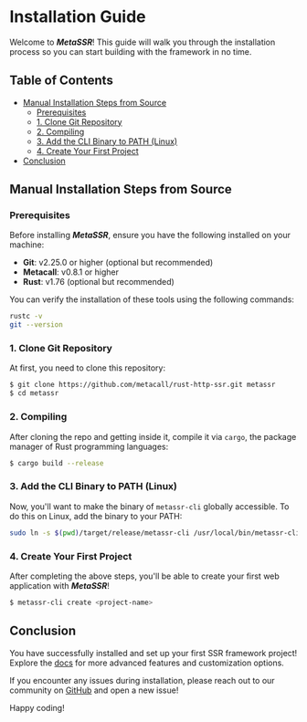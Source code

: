 
# Installation Guide

Welcome to _**MetaSSR**_! This guide will walk you through the installation process so you can start building with the framework in no time.

## Table of Contents


- [Manual Installation Steps from Source](#manual-installation-steps-from-source)
  - [Prerequisites](#prerequisites)
  - [1. Clone Git Repository](#1-clone-git-repository)
  - [2. Compiling](#2-compiling)
  - [3. Add the CLI Binary to PATH (Linux)](#3-add-the-cli-binary-to-path-linux)
  - [4. Create Your First Project](#4-create-your-first-project)
- [Conclusion](#conclusion)

## Manual Installation Steps from Source

### Prerequisites

Before installing _**MetaSSR**_, ensure you have the following installed on your machine:

- **Git**: v2.25.0 or higher (optional but recommended)
- **Metacall**: v0.8.1 or higher
- **Rust**: v1.76 (optional but recommended)

You can verify the installation of these tools using the following commands:

```bash
rustc -v
git --version
```

### 1. Clone Git Repository

At first, you need to clone this repository:

```bash
$ git clone https://github.com/metacall/rust-http-ssr.git metassr
$ cd metassr
```

### 2. Compiling

After cloning the repo and getting inside it, compile it via `cargo`, the package manager of Rust programming languages:

```bash
$ cargo build --release
```

### 3. Add the CLI Binary to PATH (Linux)

Now, you'll want to make the binary of `metassr-cli` globally accessible. To do this on Linux, add the binary to your PATH:

```bash
sudo ln -s $(pwd)/target/release/metassr-cli /usr/local/bin/metassr-cli
```

### 4. Create Your First Project

After completing the above steps, you'll be able to create your first web application with ***MetaSSR***!

```bash
$ metassr-cli create <project-name>
```

## Conclusion

You have successfully installed and set up your first SSR framework project! Explore the [docs](../README.md) for more advanced features and customization options.

If you encounter any issues during installation, please reach out to our community on [GitHub](https://github.com/metacall/rust-http-ssr) and open a new issue!

Happy coding!
